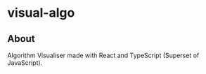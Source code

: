 # visual-algo

## About
Algorithm Visualiser made with React and TypeScript (Superset of JavaScript).